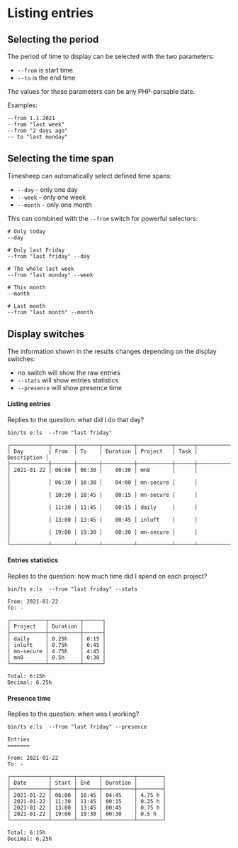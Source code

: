 # Listing entries

## Selecting the period

The period of time to display can be selected with the two parameters:

 * `--from` is start time
 * `--to` is the end time

The values for these parameters can be any PHP-parsable date.

Examples:

```
--from 1.1.2021
--from "last week"
--from "2 days ago"
-- to "last monday"
```

## Selecting the time span

Timesheep can automatically select defined time spans:

 * `--day` - only one day
 * `--week` - only one week
 * `--month` - only one month

This can combined with the `--from` switch for powerful selectors:

```
# Only today
--day

# Only last Friday
--from "last friday" --day

# The whole last week
--from "last monday" --week

# This month
--month

# Last month
--from "last month" --month
```

## Display switches

The information shown in the results changes depending on the display switches:

 * no switch will show the raw entries
 * `--stats` will show entries statistics
 * `--presence` will show presence time

#### Listing entries

Replies to the question: what did I do that day?

`bin/ts e:ls  --from "last friday"`

```
┌────────────┬───────┬───────┬──────────┬───────────┬──────┬─────────────┐
│ Day        │ From  │ To    │ Duration │ Project   │ Task │ Description │
├────────────┼───────┼───────┼──────────┼───────────┼──────┼─────────────┤
│ 2021-01-22 │ 06:00 │ 06:30 │    00:30 │ mn8       │      │             │
│            │ 06:30 │ 10:30 │    04:00 │ mn-secure │      │             │
│            │ 10:30 │ 10:45 │    00:15 │ mn-secure │      │             │
│            │ 11:30 │ 11:45 │    00:15 │ daily     │      │             │
│            │ 13:00 │ 13:45 │    00:45 │ inluft    │      │             │
│            │ 19:00 │ 19:30 │    00:30 │ mn-secure │      │             │
└────────────┴───────┴───────┴──────────┴───────────┴──────┴─────────────┘
```

#### Entries statistics

Replies to the question: how much time did I spend on each project?

`bin/ts e:ls  --from "last friday" --stats`

```
From: 2021-01-22
To: -

┌───────────┬──────────┬──────┐
│ Project   │ Duration │      │
├───────────┼──────────┼──────┤
│ daily     │ 0.25h    │ 0:15 │
│ inluft    │ 0.75h    │ 0:45 │
│ mn-secure │ 4.75h    │ 4:45 │
│ mn8       │ 0.5h     │ 0:30 │
└───────────┴──────────┴──────┘

Total: 6:15h
Decimal: 6.25h
```

#### Presence time

Replies to the question: when was I working?

`bin/ts e:ls  --from "last friday" --presence`

```
Entries
=======

From: 2021-01-22
To: -

┌────────────┬───────┬───────┬──────────┬────────┐
│ Date       │ Start │ End   │ Duration │        │
├────────────┼───────┼───────┼──────────┼────────┤
│ 2021-01-22 │ 06:00 │ 10:45 │ 04:45    │ 4.75 h │
│ 2021-01-22 │ 11:30 │ 11:45 │ 00:15    │ 0.25 h │
│ 2021-01-22 │ 13:00 │ 13:45 │ 00:45    │ 0.75 h │
│ 2021-01-22 │ 19:00 │ 19:30 │ 00:30    │ 0.5 h  │
└────────────┴───────┴───────┴──────────┴────────┘

Total: 6:15h
Decimal: 6.25h
```
